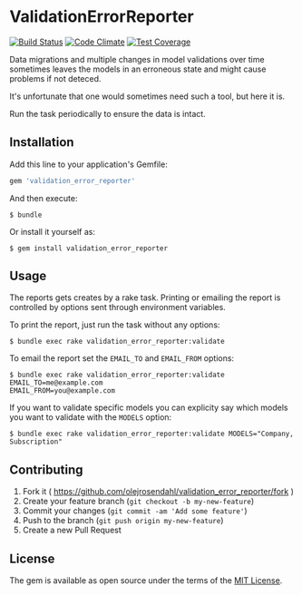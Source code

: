 [travis]: https://travis-ci.org/olejrosendahl/validation_error_reporter
[codeclimate]: https://codeclimate.com/github/olejrosendahl/validation_error_reporter

# ValidationErrorReporter

[![Build Status](https://travis-ci.org/olejrosendahl/validation_error_reporter.svg?branch=master)][travis]
[![Code Climate](https://codeclimate.com/github/olejrosendahl/validation_error_reporter/badges/gpa.svg)][codeclimate]
[![Test Coverage](https://codeclimate.com/github/olejrosendahl/validation_error_reporter/badges/coverage.svg)][codeclimate]

Data migrations and multiple changes in model validations over time sometimes leaves the models in an erroneous state and might cause problems if not deteced.

It's unfortunate that one would sometimes need such a tool, but here it is.

Run the task periodically to ensure the data is intact.

## Installation

Add this line to your application's Gemfile:

```ruby
gem 'validation_error_reporter'
```

And then execute:

    $ bundle

Or install it yourself as:

    $ gem install validation_error_reporter

## Usage

The reports gets creates by a rake task. Printing or emailing the report is
controlled by options sent through environment variables.

To print the report, just run the task without any options:

    $ bundle exec rake validation_error_reporter:validate

To email the report set the `EMAIL_TO` and `EMAIL_FROM` options:

    $ bundle exec rake validation_error_reporter:validate EMAIL_TO=me@example.com
    EMAIL_FROM=you@example.com

If you want to validate specific models you can explicity say which
models you want to validate with the `MODELS` option:

    $ bundle exec rake validation_error_reporter:validate MODELS="Company,
    Subscription"

## Contributing

1. Fork it ( https://github.com/olejrosendahl/validation_error_reporter/fork )
2. Create your feature branch (`git checkout -b my-new-feature`)
3. Commit your changes (`git commit -am 'Add some feature'`)
4. Push to the branch (`git push origin my-new-feature`)
5. Create a new Pull Request

## License

The gem is available as open source under the terms of the [MIT License](http://opensource.org/licenses/MIT).

